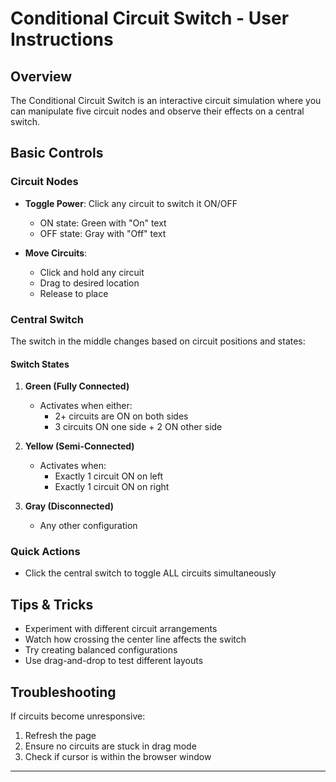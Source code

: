 # Conditional Circuit Switch - User Instructions

## Overview
The Conditional Circuit Switch is an interactive circuit simulation where you can manipulate five circuit nodes and observe their effects on a central switch.

## Basic Controls

### Circuit Nodes
- **Toggle Power**: Click any circuit to switch it ON/OFF
  - ON state: Green with "On" text
  - OFF state: Gray with "Off" text

- **Move Circuits**: 
  - Click and hold any circuit
  - Drag to desired location
  - Release to place

### Central Switch
The switch in the middle changes based on circuit positions and states:

#### Switch States
1. **Green (Fully Connected)**
   - Activates when either:
     - 2+ circuits are ON on both sides
     - 3 circuits ON one side + 2 ON other side

2. **Yellow (Semi-Connected)**
   - Activates when:
     - Exactly 1 circuit ON on left
     - Exactly 1 circuit ON on right

3. **Gray (Disconnected)**
   - Any other configuration

### Quick Actions
- Click the central switch to toggle ALL circuits simultaneously

## Tips & Tricks
- Experiment with different circuit arrangements
- Watch how crossing the center line affects the switch
- Try creating balanced configurations
- Use drag-and-drop to test different layouts

## Troubleshooting
If circuits become unresponsive:
1. Refresh the page
2. Ensure no circuits are stuck in drag mode
3. Check if cursor is within the browser window

--- 